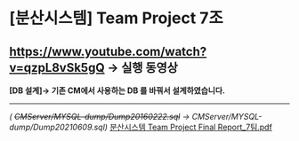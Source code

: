 # [분산시스템] Team Project 7조
## https://www.youtube.com/watch?v=qzpL8vSk5gQ -> 실행 동영상
**[DB 설계]-> 기존 CM에서 사용하는 DB 를 바꿔서 설계하였습니다.**

---
*( ~~CMServer/MYSQL-dump/Dump20160222.sql~~ -> CMServer/MYSQL-dump/Dump20210609.sql)*
[분산시스템 Team Project Final Report_7팀.pdf](https://github.com/beanzinu/CMServer/files/8361252/Team.Project.Final.Report_7.pdf)
